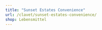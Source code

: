```yaml
---
title: "Sunset Estates Convenience"
url: /clavet/sunset-estates-convenience/
shop: Lebensmittel
---
```

